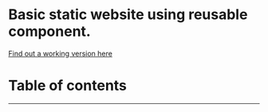 # Basic static website using reusable component.

[Find out a working version here](https://static-web-with-reusable-component.netlify.app/)

# Table of contents

---

